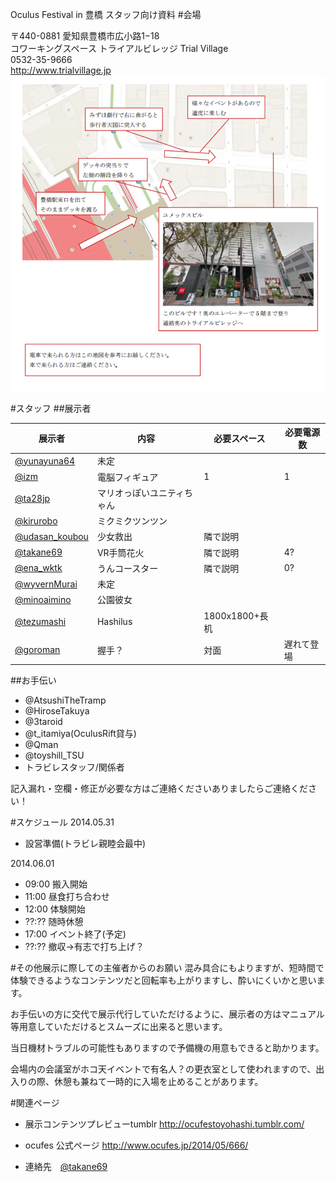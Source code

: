Oculus Festival in 豊橋 スタッフ向け資料
#会場

〒440-0881 愛知県豊橋市広小路1−18  
コワーキングスペース トライアルビレッジ Trial Village  
0532-35-9666  
http://www.trialvillage.jp
![会場](./images/map.PNG "trival village")


#スタッフ
##展示者


|展示者|内容|必要スペース|必要電源数|  
|---|---|---|---|  
|[@yunayuna64](https://twitter.com/yunayuna64)|未定|||  
|[@izm](https://twitter.com/izm)|電脳フィギュア|1|1|  
|[@ta28jp](https://twitter.com/ta28jp)|マリオっぽいユニティちゃん|||
|[@kirurobo](https://twitter.com/kirurobo)|ミクミクツンツン|||
|[@udasan_koubou](https://twitter.com/udasan_koubou) |少女救出|	隣で説明||
|[@takane69](https://twitter.com/takane69)|VR手筒花火|隣で説明|4?|
|[@ena_wktk](https://twitter.com/ena_wktk)|うんコースター|隣で説明|0?|
|[@wyvernMurai](https://twitter.com/wyvernMurai)|未定|||
|[@minoaimino](https://twitter.com/minoaimino)|公園彼女|||
|[@tezumashi](https://twitter.com/tezumashi)|Hashilus|1800x1800+長机||
|[@goroman](https://twitter.com/goroman)|握手？|対面|遅れて登場|

##お手伝い
- @AtsushiTheTramp
- @HiroseTakuya
- @3taroid
- @t_itamiya(OculusRift貸与)
- @Qman
- @toyshill_TSU
- トラビレスタッフ/関係者

記入漏れ・空欄・修正が必要な方はご連絡くださいありましたらご連絡ください！

#スケジュール
2014.05.31  
	 
- 設営準備(トラビレ親睦会最中)

2014.06.01

- 09:00	搬入開始
- 11:00	昼食打ち合わせ
- 12:00	体験開始
- ??:??	随時休憩
- 17:00	イベント終了(予定)
- ??:??	撤収→有志で打ち上げ？

#その他展示に際しての主催者からのお願い
混み具合にもよりますが、短時間で体験できるようなコンテンツだと回転率も上がりますし、酔いにくいかと思います。　　

お手伝いの方に交代で展示代行していただけるように、展示者の方はマニュアル等用意していただけるとスムーズに出来ると思います。　　

当日機材トラブルの可能性もありますので予備機の用意もできると助かります。　　

会場内の会議室がホコ天イベントで有名人？の更衣室として使われますので、出入りの際、休憩も兼ねて一時的に入場を止めることがあります。　　

#関連ページ
- 展示コンテンツプレビューtumblr 
http://ocufestoyohashi.tumblr.com/

- ocufes 公式ページ http://www.ocufes.jp/2014/05/666/
- 連絡先　[@takane69](https://twitter.com/takane69)
